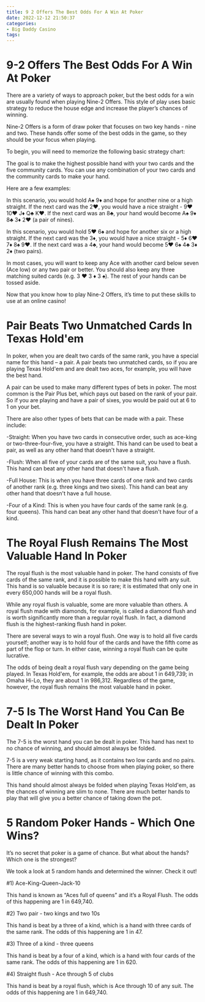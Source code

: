 ```yaml
---
title: 9 2 Offers The Best Odds For A Win At Poker
date: 2022-12-12 21:50:37
categories:
- Big Daddy Casino
tags:
---
```



#  9-2 Offers The Best Odds For A Win At Poker

There are a variety of ways to approach poker, but the best odds for a win are usually found when playing Nine-2 Offers. This style of play uses basic strategy to reduce the house edge and increase the player’s chances of winning.

Nine-2 Offers is a form of draw poker that focuses on two key hands - nine and two. These hands offer some of the best odds in the game, so they should be your focus when playing.

To begin, you will need to memorize the following basic strategy chart:

The goal is to make the highest possible hand with your two cards and the five community cards. You can use any combination of your two cards and the community cards to make your hand.

Here are a few examples:

In this scenario, you would hold A♠ 9♦ and hope for another nine or a high straight. If the next card was the 2♥, you would have a nice straight - 9♥ 10♥ J♦ Q♣ K♥. If the next card was an 8♣, your hand would become A♠ 9♦ 8♣ 3♦ 2♥ (a pair of nines).

In this scenario, you would hold 5♥ 6♠ and hope for another six or a high straight. If the next card was the 3♦, you would have a nice straight - 5♦ 6♥ 7♦ 8♠ 9♥. If the next card was a 4♣, your hand would become 5♥ 6♠ 4♣ 3♦ 2♦ (two pairs).

In most cases, you will want to keep any Ace with another card below seven (Ace low) or any two pair or better. You should also keep any three matching suited cards (e.g. 3 ♥ 3 ♦ 3 ♠). The rest of your hands can be tossed aside.

Now that you know how to play Nine-2 Offers, it’s time to put these skills to use at an online casino!

#  Pair Beats Two Unmatched Cards In Texas Hold'em

In poker, when you are dealt two cards of the same rank, you have a special name for this hand – a pair. A pair beats two unmatched cards, so if you are playing Texas Hold'em and are dealt two aces, for example, you will have the best hand.

A pair can be used to make many different types of bets in poker. The most common is the Pair Plus bet, which pays out based on the rank of your pair. So if you are playing and have a pair of sixes, you would be paid out at 6 to 1 on your bet.

There are also other types of bets that can be made with a pair. These include:

-Straight: When you have two cards in consecutive order, such as ace-king or two-three-four-five, you have a straight. This hand can be used to beat a pair, as well as any other hand that doesn't have a straight.

-Flush: When all five of your cards are of the same suit, you have a flush. This hand can beat any other hand that doesn't have a flush.

-Full House: This is when you have three cards of one rank and two cards of another rank (e.g. three kings and two sixes). This hand can beat any other hand that doesn't have a full house.

-Four of a Kind: This is when you have four cards of the same rank (e.g. four queens). This hand can beat any other hand that doesn't have four of a kind.

#  The Royal Flush Remains The Most Valuable Hand In Poker  

The royal flush is the most valuable hand in poker. The hand consists of five cards of the same rank, and it is possible to make this hand with any suit. This hand is so valuable because it is so rare; it is estimated that only one in every 650,000 hands will be a royal flush.

While any royal flush is valuable, some are more valuable than others. A royal flush made with diamonds, for example, is called a diamond flush and is worth significantly more than a regular royal flush. In fact, a diamond flush is the highest-ranking flush hand in poker.

There are several ways to win a royal flush. One way is to hold all five cards yourself; another way is to hold four of the cards and have the fifth come as part of the flop or turn. In either case, winning a royal flush can be quite lucrative.

The odds of being dealt a royal flush vary depending on the game being played. In Texas Hold'em, for example, the odds are about 1 in 649,739; in Omaha Hi-Lo, they are about 1 in 986,312. Regardless of the game, however, the royal flush remains the most valuable hand in poker.

#  7-5 Is The Worst Hand You Can Be Dealt In Poker 

The 7-5 is the worst hand you can be dealt in poker. This hand has next to no chance of winning, and should almost always be folded.

7-5 is a very weak starting hand, as it contains two low cards and no pairs. There are many better hands to choose from when playing poker, so there is little chance of winning with this combo.

This hand should almost always be folded when playing Texas Hold'em, as the chances of winning are slim to none. There are much better hands to play that will give you a better chance of taking down the pot.

#  5 Random Poker Hands - Which One Wins?

It’s no secret that poker is a game of chance. But what about the hands? Which one is the strongest?

We took a look at 5 random hands and determined the winner. Check it out!

#1) Ace-King-Queen-Jack-10

This hand is known as “Aces full of queens” and it’s a Royal Flush. The odds of this happening are 1 in 649,740.





#2) Two pair - two kings and two 10s

This hand is beat by a three of a kind, which is a hand with three cards of the same rank. The odds of this happening are 1 in 47.





#3) Three of a kind - three queens

This hand is beat by a four of a kind, which is a hand with four cards of the same rank. The odds of this happening are 1 in 620.





#4) Straight flush - Ace through 5 of clubs

This hand is beat by a royal flush, which is Ace through 10 of any suit. The odds of this happening are 1 in 649,740.



